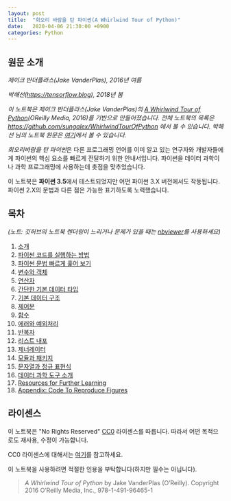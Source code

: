 ```yaml
---
layout: post
title:  "회오리 바람을 탄 파이썬(A Whirlwind Tour of Python)"
date:   2020-04-06 21:30:00 +0900
categories: Python
---
```


## 원문 소개

*제이크 반더플라스(Jake VanderPlas), 2016년 여름*

*박해선(https://tensorflow.blog), 2018년 봄*

*이 노트북은 제이크 반더플라스(Jake VanderPlas)의 [A Whirlwind Tour of Python](http://www.oreilly.com/programming/free/a-whirlwind-tour-of-python.csp)(OReilly Media, 2016)를 기반으로 만들어졌습니다. 전체 노트북의 목록은 https://github.com/sungalex/WhirlwindTourOfPython 에서 볼 수 있습니다. 박해선 님의 노트북 원문은 [여기](https://github.com/rickiepark/WhirlwindTourOfPython)에서 볼 수 있습니다.*

*회오리바람을 탄 파이썬*은 다른 프로그래밍 언어를 이미 알고 있는 연구자와 개발자들에게 파이썬의 핵심 요소를 빠르게 전달하기 위한 안내서입니다. 파이썬을 데이터 과학이나 과학 프로그래밍에 사용하는데 촛점을 맞추었습니다.

이 노트북은 **파이썬 3.5**에서 테스트되었지만 어떤 파이썬 3.X 버전에서도 작동됩니다. 파이썬 2.X의 문법과 다른 점은 가능한 표기하도록 노력했습니다.

## 목차

*(노트: 깃허브의 노트북 렌더링이 느리거나 문제가 있을 때는 [nbviewer](https://nbviewer.jupyter.org/github/sungalex/WhirlwindTourOfPython/blob/master/목차.ipynb)를 사용하세요)*

1. [소개](00-소개.ipynb)
2. [파이썬 코드를 실행하는 방법](01-파이썬%20코드를%20실행하는%20방법.ipynb)
3. [파이썬 문법 빠르게 훑어 보기](02-파이썬%20문법%20빠르게%20훑어%20보기.ipynb)
4. [변수와 객체](03-변수와%20객체.ipynb)
5. [연산자](04-연산자.ipynb)
6. [간단한 기본 데이터 타입](05-간단한%20기본%20데이터%20타입.ipynb)
7. [기본 데이터 구조](06-기본%20데이터%20구조.ipynb)
8. [제어문](07-제어문.ipynb)
9. [함수](08-함수.ipynb)
10. [에러와 예외처리](09-에러와%20예외처리.ipynb)
11. [반복자](10-반복자.ipynb)
12. [리스트 내포](11-리스트%20내포.ipynb)
13. [제너레이터](12-제너레이터.ipynb)
14. [모듈과 패키지](13-모듈과%20패키지.ipynb)
15. [문자열과 정규 표현식](14-문자열과%20정규%20표현식.ipynb)
16. [데이터 과학 도구 소개](15-데이터%20과학%20도구%20소개.ipynb)
17. [Resources for Further Learning](16-Further-Resources.ipynb)
18. [Appendix: Code To Reproduce Figures](17-Figures.ipynb)

## 라이센스

이 노트북은 "No Rights Reserved" [CC0](https://github.com/jakevdp/WhirlwindTourOfPython/blob/master/LICENSE) 라이센스를 따릅니다. 따라서 어떤 목적으로도 재사용, 수정이 가능합니다.

CC0 라이센스에 대해서는 [여기](https://creativecommons.org/share-your-work/public-domain/cc0/)를 참고하세요.

이 노트북을 사용하려면 적절한 인용을 부탁합니다(하지만 필수는 아닙니다).

> *A Whirlwind Tour of Python* by Jake VanderPlas (O’Reilly). Copyright 2016 O’Reilly Media, Inc., 978-1-491-96465-1
